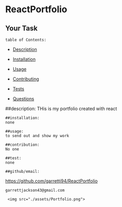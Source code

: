 # ReactPortfolio

## Your Task
	table of Contents:
  - [Description](#description)
  - [Installation](#installation)
  - [Usage](#usage)

  - [Contributing](#contributing)
  - [Tests](#tests)
  - [Questions](#questions)
  
  ##description:
    THis is my portfolio created with react

    ##installation:
    none

    ##usage:
    to send out and show my work

    ##contribution:
    No one

    ##test:
    none 

    ##github/email:  
   https://github.com/garrettj94/ReactPortfolio
	
    
    garrettjackson43@gmail.com

	 <img src="./assets/Portfolio.png">